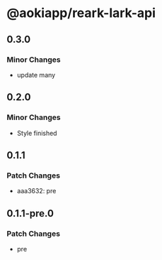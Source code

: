 # @aokiapp/reark-lark-api

## 0.3.0

### Minor Changes

- update many

## 0.2.0

### Minor Changes

- Style finished

## 0.1.1

### Patch Changes

- aaa3632: pre

## 0.1.1-pre.0

### Patch Changes

- pre
